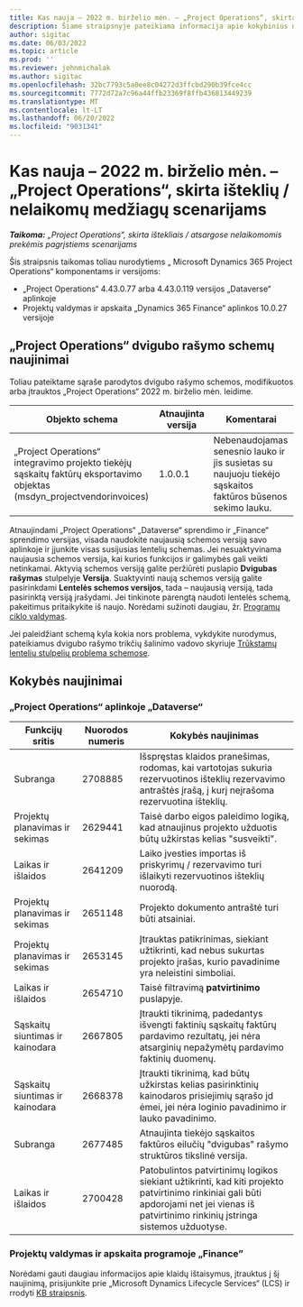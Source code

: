 ```yaml
---
title: Kas nauja – 2022 m. birželio mėn. – „Project Operations“, skirta išteklių / nelaikomų medžiagų scenarijams
description: Šiame straipsnyje pateikiama informacija apie kokybinius naujinimus, kuriuos galima rasti 2022 m. birželio mėn. „Microsoft Dynamics 365 Project Operations“ išteklių ir nesaugomais pagrįsti scenarijai.
author: sigitac
ms.date: 06/03/2022
ms.topic: article
ms.prod: ''
ms.reviewer: johnmichalak
ms.author: sigitac
ms.openlocfilehash: 32bc7793c5a0ee8c04272d3ffcbd290b39fce4cc
ms.sourcegitcommit: 7772d72a7c96a44ffb23369f8ffb436813449239
ms.translationtype: MT
ms.contentlocale: lt-LT
ms.lasthandoff: 06/20/2022
ms.locfileid: "9031341"
---
```

# <a name="whats-new-june-2022---project-operations-for-resourcenon-stocked-based-scenarios"></a>Kas nauja – 2022 m. birželio mėn. – „Project Operations“, skirta išteklių / nelaikomų medžiagų scenarijams

_**Taikoma:** „Project Operations“, skirta ištekliais / atsargose nelaikomomis prekėmis pagrįstiems scenarijams_

Šis straipsnis taikomas toliau nurodytiems „ Microsoft Dynamics 365 Project Operations“ komponentams ir versijoms:

- „Project Operations“ 4.43.0.77 arba 4.43.0.119 versijos „Dataverse“ aplinkoje
- Projektų valdymas ir apskaita „Dynamics 365 Finance“ aplinkos 10.0.27 versijoje

## <a name="project-operations-dual-write-maps-updates"></a>„Project Operations“ dvigubo rašymo schemų naujinimai

Toliau pateiktame sąraše parodytos dvigubo rašymo schemos, modifikuotos arba įtrauktos „Project Operations“ 2022 m. birželio mėn. leidime.

| Objekto schema | Atnaujinta versija | Komentarai |
| --- | --- | --- |
| „Project Operations“ integravimo projekto tiekėjų sąskaitų faktūrų eksportavimo objektas (msdyn_projectvendorinvoices) | 1.0.0.1 | Nebenaudojamas senesnio lauko ir jis susietas su naujuoju tiekėjo sąskaitos faktūros būsenos sekimo lauku. |

Atnaujindami „Project Operations“ „Dataverse“ sprendimo ir „Finance“ sprendimo versijas, visada naudokite naujausią schemos versiją savo aplinkoje ir įjunkite visas susijusias lentelių schemas. Jei nesuaktyvinama naujausia schemos versija, kai kurios funkcijos ir galimybės gali veikti netinkamai. Aktyvią schemos versiją galite peržiūrėti puslapio **Dvigubas rašymas** stulpelyje **Versija**. Suaktyvinti naują schemos versiją galite pasirinkdami **Lentelės schemos versijos**, tada – naujausią versiją, tada pasirinktą versiją įrašydami. Jei tinkinote parengtą naudoti lentelės schemą, pakeitimus pritaikykite iš naujo. Norėdami sužinoti daugiau, žr. [Programų ciklo valdymas](/dynamics365/fin-ops-core/dev-itpro/data-entities/dual-write/app-lifecycle-management).

Jei paleidžiant schemą kyla kokia nors problema, vykdykite nurodymus, pateikiamus dvigubo rašymo trikčių šalinimo vadovo skyriuje [Trūkstamų lentelių stulpelių problema schemose](/dynamics365/fin-ops-core/dev-itpro/data-entities/dual-write/dual-write-troubleshooting-finops-upgrades#missing-table-columns-issue-on-maps).

## <a name="quality-updates"></a>Kokybės naujinimai

### <a name="project-operations-on-dataverse"></a>„Project Operations“ aplinkoje „Dataverse“

| Funkcijų sritis | Nuorodos numeris | Kokybės naujinimas |
| --- | --- | --- |
| Subranga | 2708885 | Išspręstas klaidos pranešimas, rodomas, kai vartotojas sukuria rezervuotinos išteklių rezervavimo antraštės įrašą, į kurį neįrašoma rezervuotina išteklių. |
| Projektų planavimas ir sekimas | 2629441 | Taisė darbo eigos paleidimo logiką, kad atnaujinus projekto užduotis būtų užkirstas kelias "susveikti". |
| Laikas ir išlaidos | 2641209 | Laiko įvesties importas iš priskyrimų / rezervavimo turi išlaikyti rezervuotinos išteklių nuorodą. |
| Projektų planavimas ir sekimas | 2651148 | Projekto dokumento antraštė turi būti atsainiai.|
| Projektų planavimas ir sekimas | 2653145 | Įtrauktas patikrinimas, siekiant užtikrinti, kad nebus sukurtas projekto įrašas, kurio pavadinime yra neleistini simboliai. |
| Laikas ir išlaidos | 2654710 | Taisė filtravimą **patvirtinimo** puslapyje. |
| Sąskaitų siuntimas ir kainodara | 2667805 | Įtraukti tikrinimą, padedantys išvengti faktinių sąskaitų faktūrų pardavimo rezultatų, jei nėra atsarginių nepažymėtų pardavimo faktinių duomenų. |
| Sąskaitų siuntimas ir kainodara | 2668378 | Įtraukti tikrinimą, kad būtų užkirstas kelias pasirinktinių kainodaros prisiejimių sąrašo įd ėmei, jei nėra loginio pavadinimo ir lauko pavadinimo. |
| Subranga | 2677485 | Atnaujinta tiekėjo sąskaitos faktūros eilučių "dvigubas" rašymo struktūros tikslinė versija. |
| Laikas ir išlaidos | 2700428 | Patobulintos patvirtinimų logikos siekiant užtikrinti, kad kiti projekto patvirtinimo rinkiniai gali būti apdorojami net jei vienas iš patvirtinimo rinkinių įstringa sistemos užduotyse. |

### <a name="project-management-and-accounting-in-finance"></a>Projektų valdymas ir apskaita programoje „Finance”

Norėdami gauti daugiau informacijos apie klaidų ištaisymus, įtrauktus į šį naujinimą, prisijunkite prie „Microsoft Dynamics Lifecycle Services“ (LCS) ir rrodyti [KB straipsnis](https://fix.lcs.dynamics.com/Issue/Details?bugId=673271).

